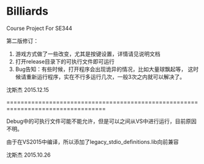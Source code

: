 # Billiards
Course Project For SE344

第二版修订：
 1. 游戏方式做了一些改变，尤其是按键设置，详情请见说明文档
 2. 打开release目录下的可执行文件即可运行
 3. Bug告知：有些时候，打开程序会出现诡异的情况，比如大量球飘起等，
    这时候请重新运行程序，实在不行多运行几次，一般3次之内就可以解决了。
    
沈斯杰
2015.12.15

==================================================================================

Debug中的可执行文件可能不能允许，但是可以之间从VS中进行运行，目前原因不明。

由于在VS2015中编译，所以添加了legacy_stdio_definitions.lib向前兼容

沈斯杰
2015.10.26

